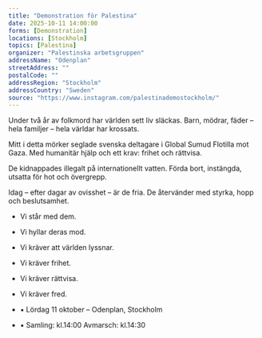 ```yaml
---
title: "Demonstration för Palestina"
date: 2025-10-11 14:00:00
forms: [Demonstration]
locations: [Stockholm]
topics: [Palestina]
organizer: "Palestinska arbetsgruppen"
addressName: "Odenplan"
streetAddress: ""
postalCode: ""
addressRegion: "Stockholm"
addressCountry: "Sweden"
source: "https://www.instagram.com/palestinademostockholm/"
---
```

Under två år av folkmord har världen sett liv släckas.
Barn, mödrar, fäder – hela familjer – hela världar har krossats.

Mitt i detta mörker seglade svenska deltagare i Global Sumud Flotilla mot Gaza.
Med humanitär hjälp och ett krav: frihet och rättvisa.

De kidnappades illegalt på internationellt vatten.
Förda bort, instängda, utsatta för hot och övergrepp.

Idag – efter dagar av ovisshet – är de fria.
De återvänder med styrka, hopp och beslutsamhet.

- Vi står med dem.
- Vi hyllar deras mod.
- Vi kräver att världen lyssnar.

- Vi kräver frihet.
- Vi kräver rättvisa.
- Vi kräver fred.

- ▪️ Lördag 11 oktober – Odenplan, Stockholm
- ▪️ Samling: kl.14:00 Avmarsch: kl.14:30